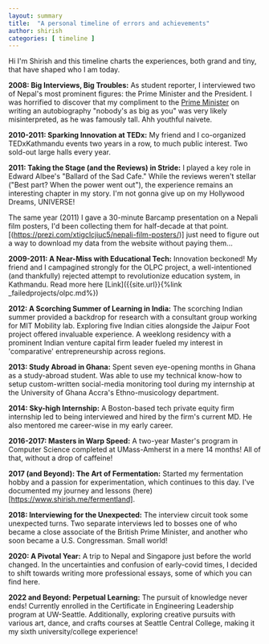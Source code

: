 ```yaml
---
layout: summary
title:  "A personal timeline of errors and achievements"
author: shirish
categories: [ timeline ]
---
```


Hi I'm Shirish and this timeline charts the experiences, both grand and tiny, that have shaped who I am today.

**2008: Big Interviews, Big Troubles:** As student reporter, I interviewed two of Nepal's most prominent figures: the Prime Minister and the President. I was horrified to discover that my compliment to the [Prime Minister](https://en.wikipedia.org/wiki/Girija_Prasad_Koirala) on writing an autobiography "nobody's as big as you" was very likely misinterpreted, as he was famously tall. Ahh youthful naivete.

**2010-2011: Sparking Innovation at TEDx:** My friend and I co-organized TEDxKathmandu events two years in a row, to much public interest. Two sold-out large halls every year.

**2011: Taking the Stage (and the Reviews) in Stride:** I played a key role in Edward Albee's "Ballard of the Sad Cafe." While the reviews weren't stellar ("Best part? When the power went out"), the experience remains an interesting chapter in my story. I'm not gonna give up on my Hollywood Dreams, UNIVERSE!

The same year (2011) I gave a 30-minute Barcamp presentation on a Nepali film posters, I'd been collecting them for half-decade at that point. [(https://prezi.com/xtigclcjiuc5/nepali-film-posters/)] just need to figure out a way to download my data from the website without paying them...

**2009-2011: A Near-Miss with Educational Tech:** Innovation beckoned! My friend and I campagined strongly for the OLPC project, a well-intentioned (and thankfully) rejected attempt to revolutionize education system, in Kathmandu. Read more here [Link]({{site.url}}{%link _failedprojects/olpc.md%})

**2012: A Scorching Summer of Learning in India:** The scorching Indian summer provided a backdrop for research with a consultant group working for MIT Mobility lab. Exploring five Indian cities alongside the Jaipur Foot project offered invaluable experience. A weeklong residency with a prominent Indian venture capital firm leader fueled my interest in 'comparative' entrepreneurship across regions.

**2013: Study Abroad in Ghana:** Spent seven eye-opening months in Ghana as a study-abroad student. Was able to use my technical know-how to setup custom-written social-media monitoring tool during my internship at the University of Ghana Accra's Ethno-musicology department.

**2014: Sky-high Internship:** A Boston-based tech private equity firm internship led to being interviewed and hired by the firm's current MD. He also mentored me career-wise in my early career.

**2016-2017: Masters in Warp Speed:** A two-year Master's program in Computer Science completed at UMass-Amherst in a mere 14 months! All of that, without a drop of caffeine!

**2017 (and Beyond): The Art of Fermentation:** Started my fermentation hobby and a passion for experimentation, which continues to this day.  I've documented my journey and lessons (here)[https://www.shirish.me/fermentland].

**2018: Interviewing for the Unexpected:** The interview circuit took some unexpected turns. Two separate interviews led to bosses one of who became a close associate of the British Prime Minister, and another who soon became a U.S. Congressman. Small world!

**2020: A Pivotal Year:** A trip to Nepal and Singapore just before the world changed. In the uncertainties and confusion of early-covid times, I decided to shift towards writing more professional essays, some of which you can find here.

**2022 and Beyond: Perpetual Learning:** The pursuit of knowledge never ends! Currently enrolled in the Certificate in Engineering Leadership program at UW-Seattle.  Additionally, exploring creative pursuits with various art, dance, and crafts courses at Seattle Central College, making it my sixth university/college experience!
